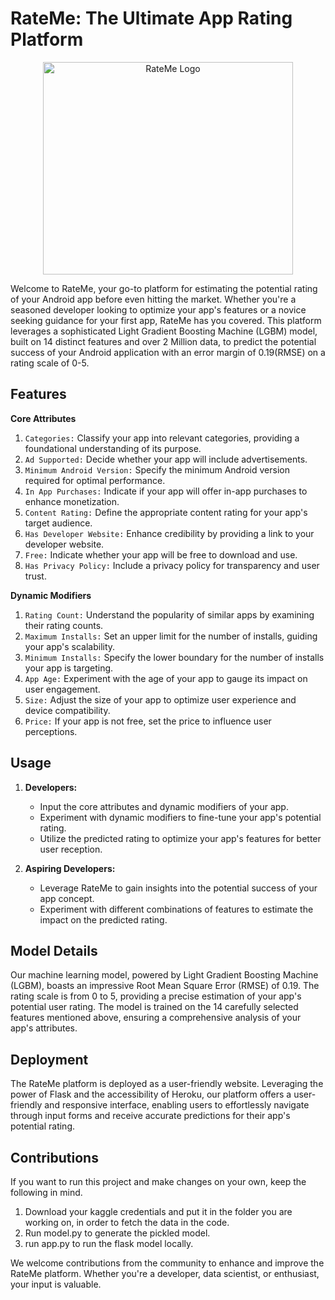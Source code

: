 # RateMe: The Ultimate App Rating Platform

<p align="center">
<img src="https://github.com/NatsuD99/Google_Play_Store/assets/58219175/906c18d8-8286-4b20-8500-7d2a59958d39" width="400" height="340" title="RateMe" alt="RateMe Logo">
</p>

Welcome to RateMe, your go-to platform for estimating the potential rating of your Android app before even hitting the market. Whether you're a seasoned developer looking to optimize your app's features or a novice seeking guidance for your first app, RateMe has you covered. This platform leverages a sophisticated  Light Gradient Boosting Machine (LGBM) model, built on 14 distinct features and over 2 Million data, to predict the potential success of your Android application with an error margin of 0.19(RMSE) on a rating scale of 0-5.

## Features
**Core Attributes**
1. `Categories:` Classify your app into relevant categories, providing a foundational understanding of its purpose.
2. `Ad Supported:` Decide whether your app will include advertisements.
3. `Minimum Android Version:` Specify the minimum Android version required for optimal performance.
4. `In App Purchases:` Indicate if your app will offer in-app purchases to enhance monetization.
5. `Content Rating:` Define the appropriate content rating for your app's target audience.
6. `Has Developer Website:` Enhance credibility by providing a link to your developer website.
7. `Free:` Indicate whether your app will be free to download and use.
8. `Has Privacy Policy:` Include a privacy policy for transparency and user trust.

**Dynamic Modifiers**
1. `Rating Count:` Understand the popularity of similar apps by examining their rating counts.
2. `Maximum Installs:` Set an upper limit for the number of installs, guiding your app's scalability.
3. `Minimum Installs:` Specify the lower boundary for the number of installs your app is targeting.
4. `App Age:` Experiment with the age of your app to gauge its impact on user engagement.
5. `Size:` Adjust the size of your app to optimize user experience and device compatibility.
6. `Price:` If your app is not free, set the price to influence user perceptions.

## Usage
1. **Developers:**

    * Input the core attributes and dynamic modifiers of your app.
    * Experiment with dynamic modifiers to fine-tune your app's potential rating.
    * Utilize the predicted rating to optimize your app's features for better user reception.

2. **Aspiring Developers:**

    * Leverage RateMe to gain insights into the potential success of your app concept.
    * Experiment with different combinations of features to estimate the impact on the predicted rating.

## Model Details
Our machine learning model, powered by Light Gradient Boosting Machine (LGBM), boasts an impressive Root Mean Square Error (RMSE) of 0.19. The rating scale is from 0 to 5, providing a precise estimation of your app's potential user rating. The model is trained on the 14 carefully selected features mentioned above, ensuring a comprehensive analysis of your app's attributes.

## Deployment
The RateMe platform is deployed as a user-friendly website. Leveraging the power of Flask and the accessibility of Heroku, our platform offers a user-friendly and responsive interface, enabling users to effortlessly navigate through input forms and receive accurate predictions for their app's potential rating.

## Contributions
If you want to run this project and make changes on your own, keep the following in mind.
1. Download your kaggle credentials and put it in the folder you are working on, in order to fetch the data in the code.
2. Run model.py to generate the pickled model.
3. run app.py to run the flask model locally.

We welcome contributions from the community to enhance and improve the RateMe platform. Whether you're a developer, data scientist, or enthusiast, your input is valuable.


